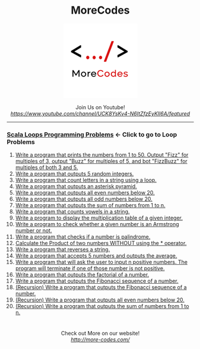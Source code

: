 <h1 align="center">MoreCodes</h1>
<p align="center"> 
  <img src="/morecodescir.png"/>
</p>

<p align="center">
Join Us on Youtube! <br/>
<i><u>https://www.youtube.com/channel/UCK8YsKv4-N6ItZfzEyKlI6A/featured</u></i>
</p>

- - - -
### [Scala Loops Programming Problems](../Loops/) <- Click to go to Loop Problems

1. <a href="https://github.com/ArjunAranetaCodes/MoreCodes-Scala/blob/master/Loops/problem1.scala" target="_blank">Write a program that prints the numbers from 1 to 50. Output "Fizz" for multiples of 3, output "Buzz" for multiples of 5, and bot "FizzBuzz" for multiples of both 3 and 5.</a>
2. <a href="https://github.com/ArjunAranetaCodes/MoreCodes-Scala/blob/master/Loops/problem2.scala" target="_blank">Write a program that outputs 5 random integers.</a>
3. <a href="https://github.com/ArjunAranetaCodes/MoreCodes-Scala/blob/master/Loops/problem3.scala" target="_blank">Write a program that count letters in a string using a loop.</a>
4. <a href="https://github.com/ArjunAranetaCodes/MoreCodes-Scala/blob/master/Loops/problem4.scala" target="_blank">Write a program that outputs an asterisk pyramid.</a>
5. <a href="https://github.com/ArjunAranetaCodes/MoreCodes-Scala/blob/master/Loops/problem5.scala" target="_blank">Write a program that outputs all even numbers below 20.</a>
6. <a href="https://github.com/ArjunAranetaCodes/MoreCodes-Scala/blob/master/Loops/problem6.scala" target="_blank">Write a program that outputs all odd numbers below 20.</a>
7. <a href="https://github.com/ArjunAranetaCodes/MoreCodes-Scala/blob/master/Loops/problem7.scala" target="_blank">Write a program that outputs the sum of numbers from 1 to n.</a>
8. <a href="https://github.com/ArjunAranetaCodes/MoreCodes-Scala/blob/master/Loops/problem8.scala" target="_blank">Write a program that counts vowels in a string.</a>
9. <a href="https://github.com/ArjunAranetaCodes/MoreCodes-Scala/blob/master/Loops/problem9.scala" target="_blank">Write a program to display the multiplication table of a given integer.</a>
10. <a href="https://github.com/ArjunAranetaCodes/MoreCodes-Scala/blob/master/Loops/problem10.scala" target="_blank">Write a program to check whether a given number is an Armstrong number or not.</a>
11. <a href="https://github.com/ArjunAranetaCodes/MoreCodes-Scala/blob/master/Loops/problem11.scala" target="_blank">Write a program that checks if a number is palindrome.</a>
12. <a href="https://github.com/ArjunAranetaCodes/MoreCodes-Scala/blob/master/Loops/problem12.scala" target="_blank">Calculate the Product of two numbers WITHOUT using the * operator.</a>
13. <a href="https://github.com/ArjunAranetaCodes/MoreCodes-Scala/blob/master/Loops/problem13.scala" target="_blank">Write a program that reverses a string.</a>
14. <a href="https://github.com/ArjunAranetaCodes/MoreCodes-Scala/blob/master/Loops/problem14.scala" target="_blank">Write a program that accepts 5 numbers and outputs the average.</a>
15. <a href="https://github.com/ArjunAranetaCodes/MoreCodes-Scala/blob/master/Loops/problem15.scala" target="_blank">Write a program that will ask the user to input n positive numbers. The program will terminate if one of those number is not positive.</a>
16. <a href="https://github.com/ArjunAranetaCodes/MoreCodes-Scala/blob/master/Loops/problem16.scala" target="_blank">Write a program that outputs the factorial of a number.</a>
17. <a href="https://github.com/ArjunAranetaCodes/MoreCodes-Scala/blob/master/Loops/problem17.scala" target="_blank">Write a program that outputs the Fibonacci sequence of a number.</a>
18. <a href="https://github.com/ArjunAranetaCodes/MoreCodes-Scala/blob/master/Loops/problem18.scala" target="_blank">(Recursion) Write a program that outputs the Fibonacci sequence of a number.</a>
19. <a href="https://github.com/ArjunAranetaCodes/MoreCodes-Scala/blob/master/Loops/problem19.scala" target="_blank">(Recursion) Write a program that outputs all even numbers below 20.</a>
20. <a href="https://github.com/ArjunAranetaCodes/MoreCodes-Scala/blob/master/Loops/problem20.scala" target="_blank">(Recursion) Write a program that outputs the sum of numbers from 1 to n.</a>

#

<p align="center">
Check out More on our website! <br/>
<i><u>http://more-codes.com/</u></i>
</p>
